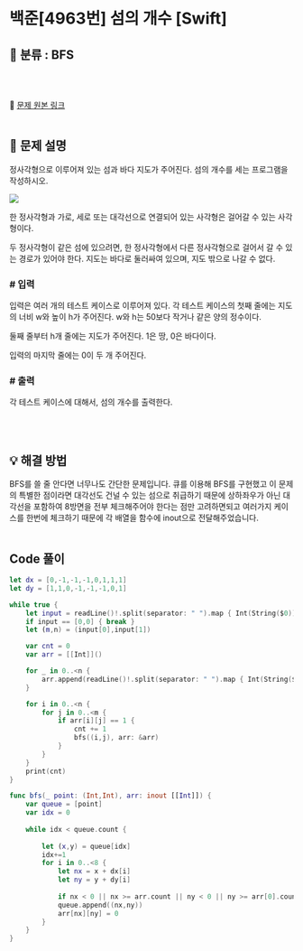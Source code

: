 
# 백준[4963번] 섬의 개수 [Swift]

## 🔎 분류 : BFS

<br><br>

🔗 [문제 원본 링크](https://www.acmicpc.net/problem/4963)
<br><br>

## 📝 문제 설명
정사각형으로 이루어져 있는 섬과 바다 지도가 주어진다. 섬의 개수를 세는 프로그램을 작성하시오.

<img src = "https://www.acmicpc.net/upload/images/island.png">

한 정사각형과 가로, 세로 또는 대각선으로 연결되어 있는 사각형은 걸어갈 수 있는 사각형이다. 

두 정사각형이 같은 섬에 있으려면, 한 정사각형에서 다른 정사각형으로 걸어서 갈 수 있는 경로가 있어야 한다. 지도는 바다로 둘러싸여 있으며, 지도 밖으로 나갈 수 없다.

### # 입력
입력은 여러 개의 테스트 케이스로 이루어져 있다. 각 테스트 케이스의 첫째 줄에는 지도의 너비 w와 높이 h가 주어진다. w와 h는 50보다 작거나 같은 양의 정수이다.

둘째 줄부터 h개 줄에는 지도가 주어진다. 1은 땅, 0은 바다이다.

입력의 마지막 줄에는 0이 두 개 주어진다.

### # 출력
각 테스트 케이스에 대해서, 섬의 개수를 출력한다.

<br><br>

## 💡 해결 방법
BFS를 쓸 줄 안다면 너무나도 간단한 문제입니다. 큐를 이용해 BFS를 구현했고 이 문제의 특별한 점이라면 대각선도 건널 수 있는 섬으로 취급하기 때문에 상하좌우가 아닌 대각선을 포함하여 8방면을 전부 체크해주어야 한다는 점만 고려하면되고 여러가지 케이스를 한번에 체크하기 때문에 각 배열을 함수에 inout으로 전달해주었습니다.
<br><br>

## Code 풀이
```Swift
let dx = [0,-1,-1,-1,0,1,1,1]
let dy = [1,1,0,-1,-1,-1,0,1]

while true {
    let input = readLine()!.split(separator: " ").map { Int(String($0))! }
    if input == [0,0] { break }
    let (m,n) = (input[0],input[1])

    var cnt = 0
    var arr = [[Int]]()

    for _ in 0..<n {
        arr.append(readLine()!.split(separator: " ").map { Int(String($0))! })
    }

    for i in 0..<n {
        for j in 0..<m {
            if arr[i][j] == 1 {
                cnt += 1
                bfs((i,j), arr: &arr)
            }
        }
    }
    print(cnt)
}

func bfs(_ point: (Int,Int), arr: inout [[Int]]) {
    var queue = [point]
    var idx = 0
    
    while idx < queue.count {
        
        let (x,y) = queue[idx]
        idx+=1
        for i in 0..<8 {
            let nx = x + dx[i]
            let ny = y + dy[i]
            
            if nx < 0 || nx >= arr.count || ny < 0 || ny >= arr[0].count || arr[nx][ny] == 0 { continue }
            queue.append((nx,ny))
            arr[nx][ny] = 0
        }
    }
}
```
